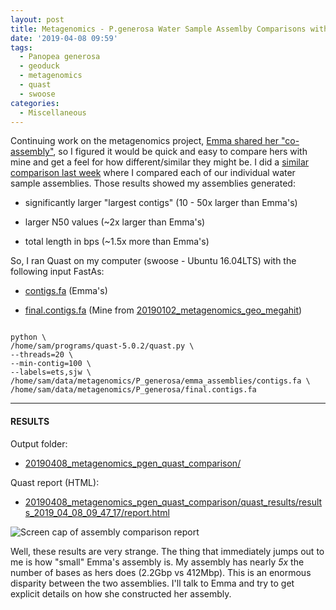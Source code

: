 ```yaml
---
layout: post
title: Metagenomics - P.generosa Water Sample Assemlby Comparisons with Quast
date: '2019-04-08 09:59'
tags:
  - Panopea generosa
  - geoduck
  - metagenomics
  - quast
  - swoose
categories:
  - Miscellaneous
---
```

Continuing work on the metagenomics project, [Emma shared her "co-assembly"](https://github.com/RobertsLab/resources/issues/647), so I figured it would be quick and easy to compare hers with mine and get a feel for how different/similar they might be. I did a [similar comparison last week](https://robertslab.github.io/sams-notebook/2019/04/03/Metagenomics-Geoduck-Water-Sample-Assembly-Comparisons-with-MetaQuast.html) where I compared each of our individual water sample assemblies. Those results showed my assemblies generated:

- significantly larger "largest contigs" (10 - 50x larger than Emma's)

- larger N50 values (~2x larger than Emma's)

- total length in bps (~1.5x more than Emma's)

So, I ran Quast on my computer (swoose - Ubuntu 16.04LTS) with the following input FastAs:

- [contigs.fa](http://eagle.fish.washington.edu/oyster/metagenomics_2019/contigs.fa) (Emma's)

- [final.contigs.fa](http://gannet.fish.washington.edu/Atumefaciens/20190102_metagenomics_geo_megahit/megahit_out/final.contigs.fa) (Mine from [20190102_metagenomics_geo_megahit](https://robertslab.github.io/sams-notebook/2019/01/02/Metagenome-Assembly-P.generosa-Water-Sample-HiSeqX-Data-Using-Megahit.html))

<pre><code>
python \
/home/sam/programs/quast-5.0.2/quast.py \
--threads=20 \
--min-contig=100 \
--labels=ets,sjw \
/home/sam/data/metagenomics/P_generosa/emma_assemblies/contigs.fa \
/home/sam/data/metagenomics/P_generosa/final.contigs.fa
</code></pre>

---

#### RESULTS

Output folder:

- [20190408_metagenomics_pgen_quast_comparison/](http://gannet.fish.washington.edu/Atumefaciens/20190408_metagenomics_pgen_quast_comparison/)

Quast report (HTML):

- [20190408_metagenomics_pgen_quast_comparison/quast_results/results_2019_04_08_09_47_17/report.html](http://gannet.fish.washington.edu/Atumefaciens/20190408_metagenomics_pgen_quast_comparison/quast_results/results_2019_04_08_09_47_17/report.html)


![Screen cap of assembly comparison report](https://github.com/RobertsLab/sams-notebook/blob/master/images/screencaps/20190408_metagenomics_pgen_quast-01.png?raw=true)

Well, these results are very strange. The thing that immediately jumps out to me is how "small" Emma's assembly is. My assembly has nearly _5x_ the number of bases as hers does (2.2Gbp vs 412Mbp). This is an enormous disparity between the two assemblies. I'll talk to Emma and try to get explicit details on how she constructed her assembly.
